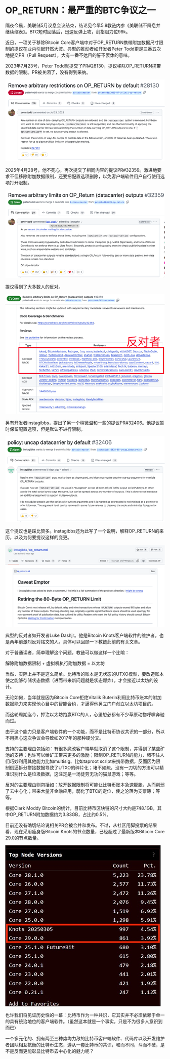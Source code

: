 # OP_RETURN：最严重的BTC争议之一

隔夜今晨，美联储5月议息会议结束，结论见今早5.8教链内参《美联储不降息并继续缩表》。BTC短时回落后，迅速反弹上攻，剑指阻力位99k。

近日，一项关于移除Bitcoin Core客户端中对于OP_RETURN携带附加数据尺寸限制的提议在业内引起轩然大波。典型的推动者如开发者Peter Todd更是三番五次地提交PR（Pull Request），大有一番不达目的誓不罢休的意味。

2023年7月23号，Peter Todd就提交了PR#28130，提议移除OP_RETURN携带数据的限制。PR被关闭了，没有得到采纳。

![](2025-05-08-A01.png)

2025年4月28号，他不死心，再次提交了相同内容的提议PR#32359。激进地要求不但移除附加数据限制，还要把配置选项删除，以免客户端软件用户自行使用选项打开限制。

![](2025-05-08-A02.png)

提议得到了大多数人的反对。

![](2025-05-08-A03.png)

另有开发者instagibbs，提出了另一个稍微温和一些的提议PR#32406。他提议暂时保留配置选项，但是默认不进行限制。

![](2025-05-08-A04.png)

这个提议也是踩比赞多。instagibbs还为此写了一个说明，解释OP_RETURN的来历，以及为何要提议这样的变更。

![](2025-05-08-A05.png)

典型的反对者如开发者Luke Dashjr。他是Bitcoin Knots客户端软件的维护者，也是两年前激烈反对铭文的人。具体可以回顾一下教链此前的有关文章。

对于普通读者，简单理解这个问题，教链可以做这样一个比喻：

解除附加数据限制 + 虚拟机执行附加数据 = 以太坊

当然，实际上并不是这么简单。比特币的账本是无状态的UTXO模型，要改造账本使之能够存储状态数据（进而带来新问题就是状态爆炸），才会接近以太坊的设计。

无论如何，当年就是因为Bitcoin Core拒绝Vitalik Buterin利用比特币账本的附加数据能力来实现他心目中的智能合约，才逼得他另立门户创立以太坊项目的。

而这轮周期迄今，押注以太坊跑赢BTC的人，心里想必都有不少草原动物呼啸奔驰而过。

由于这个能力只是客户端软件的一个功能，而不是比特币协议共识的一部分，所以不用担心这次争议会导致如2017年的那种硬分叉。

支持的主要理由包括如：有很多魔改客户端早就取消了这个限制，并得到了某些矿池的支持；也许可以给矿工带来更多的激励；限制OP_RETURN的能力，堵不住人们巧妙利用其他能力比如multisig、比如taproot script来携带数据，反而因为限制倒逼拆分拼接数据导致了UTXO的碎片化；堵不如疏，没有一刀切的方法可以精准识别什么是垃圾数据，这注定是一场徒劳无功的猫鼠游戏；等等。

反对的主要理由则包括如：放开数据限制将可能让比特币账本急速膨胀，从而削弱了去中心化；带来大量非金融应用，弱化了BTC的定位，使之沦落为支票簿；等等。

根据Clark Moddy Bitcoin的统计，目前比特币区块链的尺寸大约是748.1GB，其中OP_RETURN附加数据约为3.83GB，占比约0.5%。

目前还没有确切结论说相关PR会被合并和发布。不过，从社区用脚投票的结果看，现在采用瘦身版Bitcoin Knots的节点数量，已经超过了最新版本Bitcoin Core 29.0的节点数量。

![](2025-05-08-A06.jpeg)

也许我们将见证历史性的一幕：比特币作为一种共识，它其实并不必须依赖于单一的具有统治地位的客户端软件。（虽然这本就是一个事实，只是不为很多人意识到而已）

一个多元化的、拥有两至三种势均力敌的比特币客户端软件、代码库以及开发维护者团队相互抗衡的比特币生态，遵从一套比特币的共识，和而不同，斗而不破，是不是反而更能彰显比特币去中心化的魅力呢？
